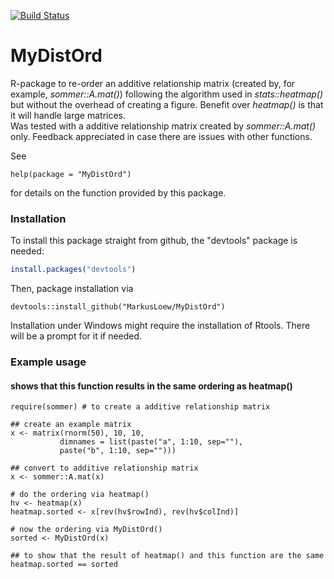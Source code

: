 [![Build Status](https://travis-ci.org/MarkusLoew/MyDistOrd.svg?branch=master)](https://travis-ci.org/MarkusLoew/MyDistOrd)



MyDistOrd
==============

R-package to re-order an additive relationship matrix (created by, for example, *sommer::A.mat()*) following the algorithm used in *stats::heatmap()* but without the overhead of creating a figure. Benefit over *heatmap()* is that it will handle large matrices.  
Was tested with a additive relationship matrix created by *sommer::A.mat()* only. Feedback appreciated in case there are issues with other functions.

See 

	help(package = "MyDistOrd") 

for details on the function provided by this package.

### Installation

To install this package straight from github, the "devtools" package is needed:

```r
install.packages("devtools")
```

Then, package installation via

```{r}
devtools::install_github("MarkusLoew/MyDistOrd")
```

Installation under Windows might require the installation of Rtools. There will be a prompt for it if needed.

### Example usage  
#### shows that this function results in the same ordering as heatmap()  

```{r}
require(sommer) # to create a additive relationship matrix

## create an example matrix
x <- matrix(rnorm(50), 10, 10, 
           dimnames = list(paste("a", 1:10, sep=""), 
           paste("b", 1:10, sep=""))) 

## convert to additive relationship matrix
x <- sommer::A.mat(x)

# do the ordering via heatmap()
hv <- heatmap(x)
heatmap.sorted <- x[rev(hv$rowInd), rev(hv$colInd)]

# now the ordering via MyDistOrd()
sorted <- MyDistOrd(x)

## to show that the result of heatmap() and this function are the same
heatmap.sorted == sorted
```
